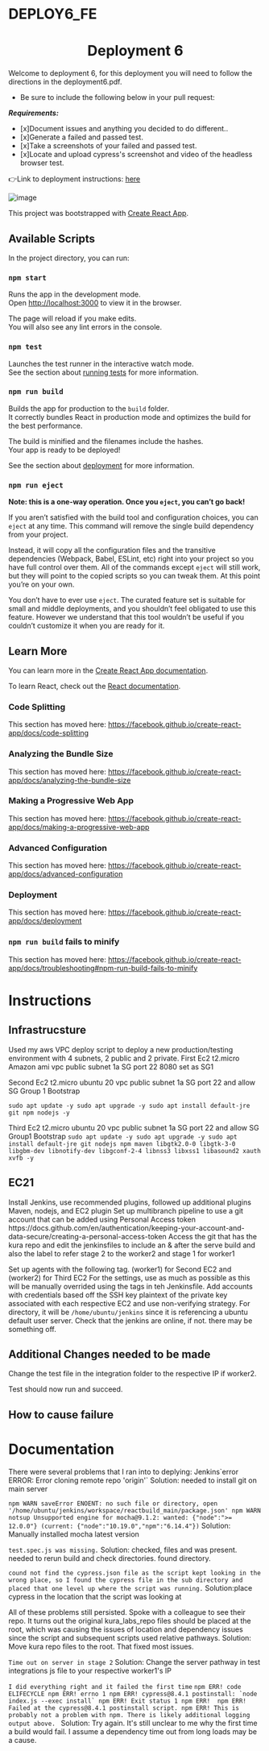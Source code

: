# DEPLOY6_FE
<h1 align=center>Deployment 6</h1>

Welcome to deployment 6, for this deployment you will need to follow the directions in the deployment6.pdf.    

- Be sure to include the following below in your pull request: 

***Requirements:*** 
- [x]Document issues and anything you decided to do different..
- [x]Generate a failed and passed test.
- [x]Take a screenshots of your failed and passed test.
- [x]Locate and upload cypress's screenshot and video of the headless browser test. 

👉Link to deployment instructions: [here](https://github.com/kura-labs-org/DEPLOY6_FE/blob/main/Deployment%236.pdf)  

![image](https://i.morioh.com/210507/ac11056f.webp)

This project was bootstrapped with [Create React App](https://github.com/facebook/create-react-app).

## Available Scripts

In the project directory, you can run:

### `npm start`

Runs the app in the development mode.<br>
Open [http://localhost:3000](http://localhost:3000) to view it in the browser.

The page will reload if you make edits.<br>
You will also see any lint errors in the console.

### `npm test`

Launches the test runner in the interactive watch mode.<br>
See the section about [running tests](https://facebook.github.io/create-react-app/docs/running-tests) for more information.

### `npm run build`

Builds the app for production to the `build` folder.<br>
It correctly bundles React in production mode and optimizes the build for the best performance.

The build is minified and the filenames include the hashes.<br>
Your app is ready to be deployed!

See the section about [deployment](https://facebook.github.io/create-react-app/docs/deployment) for more information.

### `npm run eject`

**Note: this is a one-way operation. Once you `eject`, you can’t go back!**

If you aren’t satisfied with the build tool and configuration choices, you can `eject` at any time. This command will remove the single build dependency from your project.

Instead, it will copy all the configuration files and the transitive dependencies (Webpack, Babel, ESLint, etc) right into your project so you have full control over them. All of the commands except `eject` will still work, but they will point to the copied scripts so you can tweak them. At this point you’re on your own.

You don’t have to ever use `eject`. The curated feature set is suitable for small and middle deployments, and you shouldn’t feel obligated to use this feature. However we understand that this tool wouldn’t be useful if you couldn’t customize it when you are ready for it.

## Learn More

You can learn more in the [Create React App documentation](https://facebook.github.io/create-react-app/docs/getting-started).

To learn React, check out the [React documentation](https://reactjs.org/).

### Code Splitting

This section has moved here: https://facebook.github.io/create-react-app/docs/code-splitting

### Analyzing the Bundle Size

This section has moved here: https://facebook.github.io/create-react-app/docs/analyzing-the-bundle-size

### Making a Progressive Web App

This section has moved here: https://facebook.github.io/create-react-app/docs/making-a-progressive-web-app

### Advanced Configuration

This section has moved here: https://facebook.github.io/create-react-app/docs/advanced-configuration

### Deployment

This section has moved here: https://facebook.github.io/create-react-app/docs/deployment

### `npm run build` fails to minify

This section has moved here: https://facebook.github.io/create-react-app/docs/troubleshooting#npm-run-build-fails-to-minify

<h1>Instructions</h1>
<h2>Infrastrucsture</h2>
Used my aws VPC deploy script to deploy a new production/testing environment with 4 subnets, 2 public and 2 private.
First Ec2
t2.micro Amazon ami
vpc public subnet 1a
SG port 22 8080 set as SG1

Second Ec2
t2.micro ubuntu 20
vpc public subnet 1a
SG port 22 and allow SG Group 1
Bootstrap

``
sudo apt update -y
sudo apt upgrade -y
sudo apt install default-jre git npm nodejs -y
``

Third Ec2
t2.micro ubuntu 20
vpc public subnet 1a
SG port 22 and allow SG Group1
Bootstrap
``
sudo apt update -y
sudo apt upgrade -y
sudo apt install default-jre git nodejs npm maven libgtk2.0-0 libgtk-3-0 libgbm-dev libnotify-dev libgconf-2-4 libnss3 libxss1 libasound2 xauth xvfb -y
``

<h2>EC21</h2>
Install Jenkins, use recommended plugins, followed up additional plugins Maven, nodejs, and EC2 plugin
Set up multibranch pipeline to use a git account that can be added using Personal Access token
https://docs.github.com/en/authentication/keeping-your-account-and-data-secure/creating-a-personal-access-token
Access the git that has the kura repo and edit the jenkinsfiles to include an & after the serve build and also the label to refer stage 2 to the worker2 and stage 1 for worker1

Set up agents with the following tag. (worker1) for Second EC2 and (worker2) for Third EC2
For the settings, use as much as possible as this will be manually overrided using the tags in teh Jenkinsfile.
Add accounts with credentials based off the SSH key plaintext of the private key associated with each respective EC2 and use non-verifying strategy.
For directory, it will be ``/home/ubuntu/jenkins`` since it is referencing a ubuntu default user server.
Check that the jenkins are online, if not. there may be something off.

<h2>Additional Changes needed to be made</h2>
Change the test file in the integration folder to the respective IP if worker2.

Test should now run and succeed.

<h2>How to cause failure</h2>


<h1>Documentation</h1>
There were several problems that I ran into to deplying:
Jenkins`error ERROR: Error cloning remote repo 'origin'`
Solution: needed to install git on main server

`npm WARN saveError ENOENT: no such file or directory, open '/home/ubuntu/jenkins/workspace/reactbuild_main/package.json'
npm WARN notsup Unsupported engine for mocha@9.1.2: wanted: {"node":">= 12.0.0"} (current: {"node":"10.19.0","npm":"6.14.4"})`
Solution: Manually installed mocha latest version

`test.spec.js was missing.`
Solution: checked, files and was present. needed to rerun build and check directories. found directory.

`cound not find the cypress.json file as the script kept looking in the wrong place, so I found the cypress file in the sub directory and placed that one level up where the script was running.`
Solution:place cypress in the location that the script was looking at

All of these problems still persisted. Spoke with a colleague to see their repo. It turns out the original kura_labs_repo files should be placed at the root, which was causing the issues of location and dependency issues since the script and subsequent scripts used relative pathways.
Solution: Move kura repo files to the root. That fixed most issues.

``Time out on server in stage 2``
Solution: Change the server pathway in test integrations js file to your respective worker1's IP


``I did everything right and it failed the first time``
``npm ERR! code ELIFECYCLE
npm ERR! errno 1
npm ERR! cypress@8.4.1 postinstall: `node index.js --exec install`
npm ERR! Exit status 1
npm ERR! 
npm ERR! Failed at the cypress@8.4.1 postinstall script.
npm ERR! This is probably not a problem with npm. There is likely additional logging output above.
``
Solution: Try again. It's still unclear to me why the first time a build would fail. I assume a dependency time out from long loads may be a cause.
